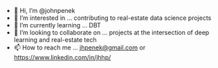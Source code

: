 - 👋 Hi, I’m @johnpenek
- 👀 I’m interested in ... contributing to real-estate data science projects
- 🌱 I’m currently learning ... DBT
- 💞️ I’m looking to collaborate on ... projects at the intersection of deep learning and real-estate tech
- 📫 How to reach me ... jhpenek@gmail.com or https://www.linkedin.com/in/jhhp/
